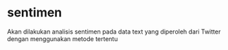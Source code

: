 # sentimen
Akan dilakukan analisis sentimen pada data text yang diperoleh dari Twitter dengan menggunakan metode tertentu
